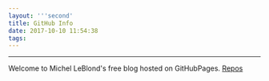 ```yaml
---
layout: '''second'
title: GitHub Info
date: 2017-10-10 11:54:38
tags:
---
```


---
Welcome to Michel LeBlond's free blog hosted on GitHubPages.
[Repos](https://github.com/MichelLeBlond)
